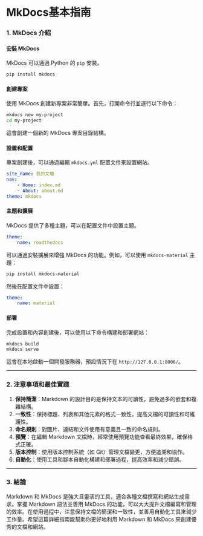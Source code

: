 #   MkDocs基本指南  


### 1. MkDocs 介紹

#### 安裝 MkDocs

MkDocs 可以通過 Python 的 `pip` 安裝。

```sh
pip install mkdocs
```

#### 創建專案

使用 MkDocs 創建新專案非常簡單。首先，打開命令行並運行以下命令：

```sh
mkdocs new my-project
cd my-project
```

這會創建一個新的 MkDocs 專案目錄結構。

#### 設置和配置

專案創建後，可以通過編輯 `mkdocs.yml` 配置文件來設置網站。

```yaml
site_name: 我的文檔
nav:
    - Home: index.md
    - About: about.md
theme: mkdocs
```

#### 主題和擴展

MkDocs 提供了多種主題，可以在配置文件中設置主題。

```yaml
theme:
    name: readthedocs
```

可以通過安裝擴展來增強 MkDocs 的功能。例如，可以使用 `mkdocs-material` 主題：

```sh
pip install mkdocs-material
```

然後在配置文件中設置：

```yaml
theme:
    name: material
```

#### 部署

完成設置和內容創建後，可以使用以下命令構建和部署網站：

```sh
mkdocs build
mkdocs serve
```

這會在本地啟動一個開發服務器，預設情況下在 `http://127.0.0.1:8000/`。



---

### 2. 注意事項和最佳實踐

1. **保持簡潔**：Markdown 的設計目的是保持文本的可讀性，避免過多的嵌套和複雜結構。
2. **一致性**：保持標題、列表和其他元素的格式一致性，提高文檔的可讀性和可維護性。
3. **命名規則**：對圖片、連結和文件使用有意義且一致的命名規則。
4. **預覽**：在編輯 Markdown 文檔時，經常使用預覽功能查看最終效果，確保格式正確。
5. **版本控制**：使用版本控制系統（如 Git）管理文檔變更，方便追溯和協作。
6. **自動化**：使用工具和腳本自動化構建和部署過程，提高效率和減少錯誤。

---

### 3. 結論

Markdown 和 MkDocs 是強大且靈活的工具，適合各種文檔撰寫和網站生成需求。掌握 Markdown 語法並善用 MkDocs 的功能，可以大大提升文檔編寫和管理的效率。在使用過程中，注意保持文檔的簡潔和一致性，並善用自動化工具來減少工作量。希望這篇詳細指南能幫助你更好地利用 Markdown 和 MkDocs 來創建優秀的文檔和網站。
